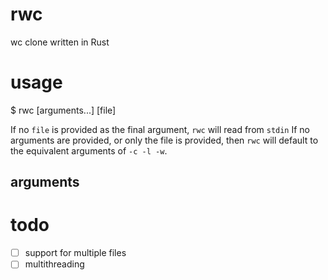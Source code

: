 # rwc
wc clone written in Rust

# usage
$ rwc [arguments...] [file]

If no `file` is provided as the final argument, `rwc` will read from `stdin`
If no arguments are provided, or only the file is provided, then `rwc` will
default to the equivalent arguments of `-c -l -w`.

## arguments

# todo
- [ ] support for multiple files
- [ ] multithreading